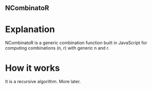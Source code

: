 ## NCombinatoR
# Explanation
NCombinatoR is a generic combination function built in JavaScript for computing combinations (n, r) with generic n and r.

# How it works
It is a recursive algorithm. More later.
